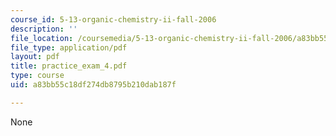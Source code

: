 ```yaml
---
course_id: 5-13-organic-chemistry-ii-fall-2006
description: ''
file_location: /coursemedia/5-13-organic-chemistry-ii-fall-2006/a83bb55c18df274db8795b210dab187f_practice_exam_4.pdf
file_type: application/pdf
layout: pdf
title: practice_exam_4.pdf
type: course
uid: a83bb55c18df274db8795b210dab187f

---
```

None